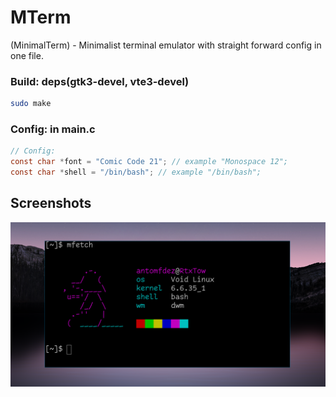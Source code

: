 
# MTerm

(MinimalTerm) - Minimalist terminal emulator with straight forward config in one file.

### Build: deps(gtk3-devel, vte3-devel)
```bash
sudo make
```
### Config: in main.c
```c
// Config:
const char *font = "Comic Code 21"; // example "Monospace 12";
const char *shell = "/bin/bash"; // example "/bin/bash";
```

## Screenshots

![App Screenshot](https://github.com/antomfdez/mterm/blob/main/scr.png)
